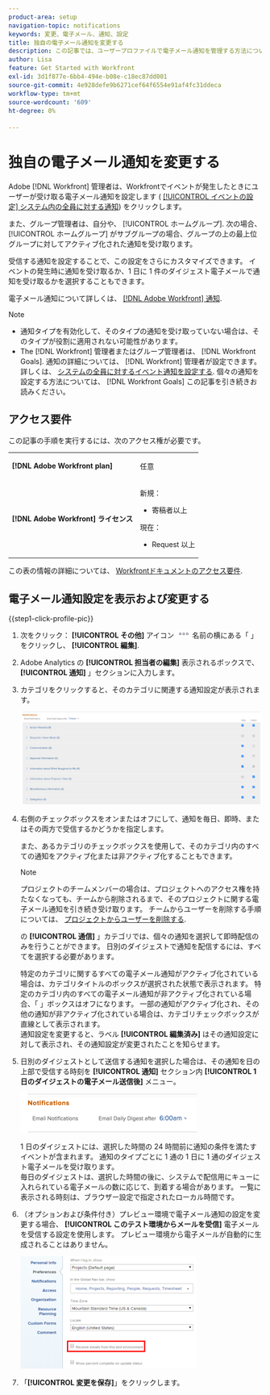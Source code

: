 ```yaml
---
product-area: setup
navigation-topic: notifications
keywords: 変更、電子メール、通知、設定
title: 独自の電子メール通知を変更する
description: この記事では、ユーザープロファイルで電子メール通知を管理する方法について説明します。
author: Lisa
feature: Get Started with Workfront
exl-id: 3d1f877e-6bb4-494e-b08e-c18ec87dd001
source-git-commit: 4e928defe9b6271cef64f6554e91af4fc31ddeca
workflow-type: tm+mt
source-wordcount: '609'
ht-degree: 0%

---
```


# 独自の電子メール通知を変更する

<!-- Audited: 1/2024 -->

Adobe [!DNL Workfront] 管理者は、Workfrontでイベントが発生したときにユーザーが受け取る電子メール通知を設定します ( [[!UICONTROL イベントの設定] システム内の全員に対する通知](../../administration-and-setup/manage-workfront/emails/configure-event-notifications-for-everyone-in-the-system.md)) をクリックします。

また、グループ管理者は、自分や、 [!UICONTROL ホームグループ]. 次の場合、 [!UICONTROL ホームグループ] がサブグループの場合、グループの上の最上位グループに対してアクティブ化された通知を受け取ります。

受信する通知を設定することで、この設定をさらにカスタマイズできます。 イベントの発生時に通知を受け取るか、1 日に 1 件のダイジェスト電子メールで通知を受け取るかを選択することもできます。

電子メール通知について詳しくは、 [[!DNL Adobe Workfront] 通知](../../workfront-basics/using-notifications/wf-notifications.md).

>[!NOTE]
>
>* 通知タイプを有効化して、そのタイプの通知を受け取っていない場合は、そのタイプが役割に適用されない可能性があります。
>* The [!DNL Workfront] 管理者またはグループ管理者は、 [!DNL Workfront Goals]. 通知の詳細については、 [!DNL Workfront] 管理者が設定できます。詳しくは、 [システムの全員に対するイベント通知を設定する](../../administration-and-setup/manage-workfront/emails/configure-event-notifications-for-everyone-in-the-system.md). 個々の通知を設定する方法については、 [!DNL Workfront Goals] この記事を引き続きお読みください。
>

## アクセス要件

この記事の手順を実行するには、次のアクセス権が必要です。

<table style="table-layout:auto"> 
 <col> 
 </col> 
 <col> 
 </col> 
 <tbody> 
  <tr> 
   <td role="rowheader"><strong>[!DNL Adobe Workfront plan]</strong></td> 
   <td> <p>任意</p> </td> 
  </tr> 
  <tr> 
   <td role="rowheader"><strong>[!DNL Adobe Workfront] ライセンス</strong></td> 
   <td>  <p>新規：</p> 
   <ul><li>寄稿者以上</li></ul>
   <p>現在：</p>
   <ul><li>Request 以上</li></ul>
   </td> 
  </tr> 
 </tbody> 
</table>

この表の情報の詳細については、 [Workfrontドキュメントのアクセス要件](/help/quicksilver/administration-and-setup/add-users/access-levels-and-object-permissions/access-level-requirements-in-documentation.md).

## 電子メール通知設定を表示および変更する

{{step1-click-profile-pic}}

1. 次をクリック： **[!UICONTROL その他]** アイコン ![](assets/more-icon.png) 名前の横にある「 」をクリックし、 **[!UICONTROL 編集]**.

1. Adobe Analytics の **[!UICONTROL 担当者の編集]** 表示されるボックスで、 **[!UICONTROL 通知]** 」セクションに入力します。

1. カテゴリをクリックすると、そのカテゴリに関連する通知設定が表示されます。

   ![](assets/my-profile-notifications.png)

1. 右側のチェックボックスをオンまたはオフにして、通知を毎日、即時、またはその両方で受信するかどうかを指定します。

   また、あるカテゴリのチェックボックスを使用して、そのカテゴリ内のすべての通知をアクティブ化または非アクティブ化することもできます。

   >[!NOTE]
   >
   >プロジェクトのチームメンバーの場合は、プロジェクトへのアクセス権を持たなくなっても、チームから削除されるまで、そのプロジェクトに関する電子メール通知を引き続き受け取ります。 チームからユーザーを削除する手順については、 [プロジェクトからユーザーを削除する](../../manage-work/projects/manage-projects/remove-users-from-projects.md).

   の **[!UICONTROL 通信]** 」カテゴリでは、個々の通知を選択して即時配信のみを行うことができます。 日別のダイジェストで通知を配信するには、すべてを選択する必要があります。

   特定のカテゴリに関するすべての電子メール通知がアクティブ化されている場合は、カテゴリタイトルのボックスが選択された状態で表示されます。 特定のカテゴリ内のすべての電子メール通知が非アクティブ化されている場合、「 」ボックスはオフになります。 一部の通知がアクティブ化され、その他の通知が非アクティブ化されている場合は、カテゴリチェックボックスが直線として表示されます。\
   通知設定を変更すると、ラベル **[!UICONTROL 編集済み]** はその通知設定に対して表示され、その通知設定が変更されたことを知らせます。

1. 日別のダイジェストとして送信する通知を選択した場合は、その通知を日の上部で受信する時刻を **[!UICONTROL 通知]** セクション内 **[!UICONTROL 1 日のダイジェストの電子メール送信後]** メニュー。

   ![](assets/digest-time-stamp-my-settings-350x78.png)

   1 日のダイジェストには、選択した時間の 24 時間前に通知の条件を満たすイベントが含まれます。 通知のタイプごとに 1 通の 1 日に 1 通のダイジェスト電子メールを受け取ります。\
   毎日のダイジェストは、選択した時間の後に、システムで配信用にキューに入れられている電子メールの数に応じて、到着する場合があります。 一覧に表示される時刻は、ブラウザー設定で指定されたローカル時間です。

1. （オプションおよび条件付き）プレビュー環境で電子メール通知の設定を変更する場合、 **[!UICONTROL このテスト環境からメールを受信]** 電子メールを受信する設定を使用します。 プレビュー環境から電子メールが自動的に生成されることはありません。

   ![](assets/receive-emails-from-sandbox-setting-edit-350x223.png)

1. 「**[!UICONTROL 変更を保存]**」をクリックします。

